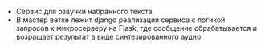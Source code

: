 * Сервис для озвучки набранного текста
* В мастер ветке лежит djаngo реализация сервиса с логикой запросов к микросерверу на Flask, где сообщение обрабатывается и возращает результат в виде синтезированного аудио.
